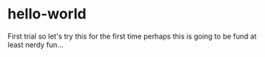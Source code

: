 # hello-world
First trial
so let's try this for the first time
perhaps this is going to be fund
at least nerdy fun...
